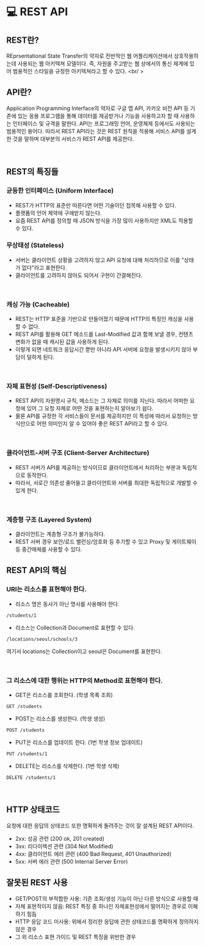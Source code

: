 # 💻 REST API

## REST란?

REprsentational State Transfer의 약자로 전반적인 웹 어플리케이션에서 상호작용하는데 사용되는 웹 아키텍쳐 모델이다. 즉, 자원을 주고받는 웹 상에서의 통신 체계에 있어 범용적인 스타일을 규정한 아키텍쳐라고 할 수 있다.
<br/ >

## API란?

Application Programming Interface의 약자로 구글 맵 API, 카카오 비전 API 등 기존에 있는 응용 프로그램을 통해 데이터를 제공받거나 기능을 사용하고자 할 때 사용하는 인터페이스 및 규격을 말한다. API는 프로그래밍 언어, 운영체제 등에서도 사용되는 범용적인 용어다. 따라서 REST API라는 것은 REST 원칙을 적용해 서비스 API를 설계한 것을 말하며 대부분의 서비스가 REST API를 제공한다.

<br/>

## REST의 특징들

### 균등한 인터페이스 (Uniform Interface)

- REST가 HTTP의 표준만 따른다면 어떤 기술이던 접목해 사용할 수 있다.
- 플랫폼의 언어 제약에 구애받지 않는다.
- 요즘 REST API를 정의할 때 JSON 방식을 가장 많이 사용하지만 XML도 적용할 수 있다.
  <br/>

### 무상태성 (Stateless)

- 서버는 클라이언트 상황을 고려하지 않고 API 요청에 대해 처리하므로 이를 "상태가 없다"라고 표현한다.
- 클라이언트를 고려하지 않아도 되어서 구현이 간결해진다.

<br/>

### 캐싱 가능 (Cacheable)

- REST는 HTTP 표준을 기반으로 만들어졌기 때문에 HTTP의 특징인 캐싱을 사용할 수 없다.
- REST API를 활용해 GET 메소드를 Last-Modified 값과 함께 보낼 경우, 컨텐츠 변화가 없을 때 캐시된 값을 사용하게 된다.
- 이렇게 되면 네트워크 응답시간 뿐만 아니라 API 서버에 요청을 발생시키지 않아 부담이 덜하게 된다.

<br/>

### 자체 표현성 (Self-Descriptiveness)

- REST API의 자원명시 규칙, 메소드는 그 자체로 의미를 지닌다. 따라서 어떠한 요청에 있어 그 요청 자체로 어떤 것을 표현하는지 알아보기 쉽다.
- 물론 API를 규정한 각 서비스들이 문서를 제공하지만 이 특성에 따라서 요청하는 방식만으로 어떤 의미인지 알 수 있어야 좋은 REST API라고 할 수 있다.

<br/>

### 클라이언트-서버 구조 (Client-Server Architecture)

- REST 서버가 API를 제공하는 방식이므로 클라이언트에서 처리하는 부분과 독립적으로 동작한다.
- 따라서, 서로간 의존성 줄어들고 클라이언트와 서버를 최대한 독립적으로 개발할 수 있게 한다.

<br/>

### 계층형 구조 (Layered System)

- 클라이언트는 계층형 구조가 불가능하다.
- REST 서버 경우 보안/로드 밸런싱/암호화 등 추가할 수 있고 Proxy 및 게이트웨이 등 중간매체를 사용할 수 있다.
  <br/>

## REST API의 핵심

### URI는 리소스를 표현해야 한다.

- 리소스 명은 동사가 아닌 명사를 사용해야 한다.

```
/students/1
```

- 리소스는 Collection과 Document로 표현할 수 있다.

```
/locations/seoul/schools/3
```

여기서 locations는 Collection이고 seoul은 Document를 표현한다.

<br/>

### 그 리소스에 대한 행위는 HTTP의 Method로 표현해야 한다.

- GET은 리소스를 조회한다. (학생 목록 조회)

```
GET /students
```

- POST는 리소스를 생성한다. (학생 생성)

```
POST /students
```

- PUT은 리소스를 업데이트 한다. (1번 학생 정보 업데이트)

```
PUT /students/1
```

- DELETE는 리소스를 삭제한다. (1번 학생 삭제)

```
DELETE /students/1
```

<br/>

## HTTP 상태코드

요청에 대한 응답의 상태코드 또한 명확하게 돌려주는 것이 잘 설계된 REST API이다.

- 2xx: 성공 관련 (200 ok, 201 created)
- 3xx: 리다이렉션 관련 (304 Not Modified)
- 4xx: 클라이언트 에러 관련 (400 Bad Request, 401 Unauthorized)
- 5xx: 서버 에러 관련 (500 Internal Server Error)
  <br/>

## 잘못된 REST 사용

- GET/POST의 부적합한 사용: 기존 조회/생성 기능이 아닌 다른 방식으로 사용할 때
- 자체 표현적이지 않음: REST 특징 중 하나인 자체표현성에서 떨어지는 경우로 이해하기 힘듬
- HTTP 응답 코드 미사용: 위에서 정리한 응답에 관한 상태코드를 명확하게 정의하지 않은 경우
- 그 외 리소스 표현 가이드 및 REST 특징을 위반한 경우
